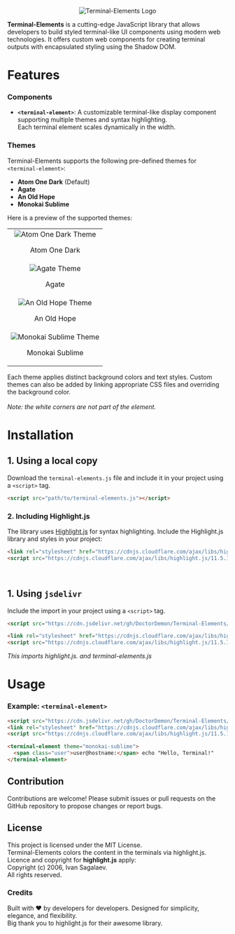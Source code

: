 <p align="center">
  <img src="https://i.postimg.cc/rFgwLf24/Screenshot-229.png" alt="Terminal-Elements Logo" width="">
</p>

**Terminal-Elements** is a cutting-edge JavaScript library that allows developers to build styled terminal-like UI components using modern web technologies. It offers custom web components for creating terminal outputs with encapsulated styling using the Shadow DOM.



# Features

### Components
- **`<terminal-element>`**: A customizable terminal-like display component supporting multiple themes and syntax highlighting.<br/>
Each terminal element scales dynamically in the width.

### Themes
Terminal-Elements supports the following pre-defined themes for `<terminal-element>`:
- **Atom One Dark** (Default)
- **Agate**
- **An Old Hope**
- **Monokai Sublime**

Here is a preview of the supported themes:


<table align="center" >
  <tr>
    <td align="center">
      <img src="https://i.postimg.cc/TYXBcb1H/Screenshot-232-Kopie.png" alt="Atom One Dark Theme" width="">
      <p>Atom One Dark</p>
    </td>
    <tr>
    <td align="center">
      <img src="https://i.postimg.cc/SK5vY2Hd/Screenshot-232.png" alt="Agate Theme" width="">
      <p>Agate</p>
    </td>
      </tr>
  </tr>
  <tr>
    <td align="center">
      <img src="https://i.postimg.cc/Y9Wy62HH/Screenshot-233-Kopie.png" alt="An Old Hope Theme" width="">
      <p>An Old Hope</p>
    </td>
    <tr>
    <td align="center">
      <img src="https://i.postimg.cc/44pSn3Pv/Screenshot-234-Kopie.png" alt="Monokai Sublime Theme" width="">
      <p>Monokai Sublime</p>
    </td>
      </tr>
  </tr>
</table>

Each theme applies distinct background colors and text styles. Custom themes can also be added by linking appropriate CSS files and overriding the background color.<br/><br/>
*Note: the white corners are not part of the element.*



# Installation

## 1. Using a local copy
Download the `terminal-elements.js` file and include it in your project using a `<script>` tag.

```html
<script src="path/to/terminal-elements.js"></script>
```

### 2. Including Highlight.js
The library uses [Highlight.js](https://highlightjs.org/) for syntax highlighting. Include the Highlight.js library and styles in your project:

```html
<link rel="stylesheet" href="https://cdnjs.cloudflare.com/ajax/libs/highlight.js/11.5.1/styles/default.min.css">
<script src="https://cdnjs.cloudflare.com/ajax/libs/highlight.js/11.5.1/highlight.min.js"></script>
```
<br/>

## 1. Using `jsdelivr`
Include the import in your project using a `<script>` tag.

```html
<script src="https://cdn.jsdelivr.net/gh/DoctorDemon/Terminal-Elements/terminal-elements.js" defer></script>

<link rel="stylesheet" href="https://cdnjs.cloudflare.com/ajax/libs/highlight.js/11.5.1/styles/default.min.css">
<script src="https://cdnjs.cloudflare.com/ajax/libs/highlight.js/11.5.1/highlight.min.js"></script>
```
*This imports highlight.js. and terminal-elements.js*



# Usage

### Example: `<terminal-element>`

```html
<script src="https://cdn.jsdelivr.net/gh/DoctorDemon/Terminal-Elements/terminal-elements.js" defer></script>
<link rel="stylesheet" href="https://cdnjs.cloudflare.com/ajax/libs/highlight.js/11.5.1/styles/default.min.css">
<script src="https://cdnjs.cloudflare.com/ajax/libs/highlight.js/11.5.1/highlight.min.js"></script>

<terminal-element theme="monokai-sublime">
  <span class="user">user@hostname:</span> echo "Hello, Terminal!"
</terminal-element>
```



## Contribution
Contributions are welcome! Please submit issues or pull requests on the GitHub repository to propose changes or report bugs.



## License
This project is licensed under the MIT License.<br/>
Terminal-Elements colors the content in the terminals via highlight.js.<br/>
Licence and copyright for **highlight.js** apply:<br/>
Copyright (c) 2006, Ivan Sagalaev.<br/>
All rights reserved.<br/>


### Credits
Built with ❤️ by developers for developers. Designed for simplicity, elegance, and flexibility.<br/>
Big thank you to highlight.js for their awesome library.
